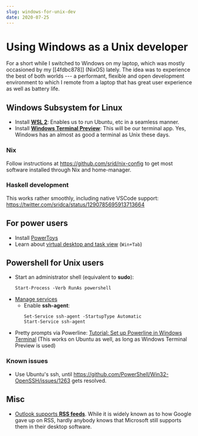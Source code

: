 ```yaml
---
slug: windows-for-unix-dev
date: 2020-07-25
---
```


# Using Windows as a Unix developer

For a short while I switched to Windows on my laptop, which was mostly occasioned by my [[4fdbc878]] (NixOS) lately. The idea was to experience the best of both worlds --- a performant, flexible and open development environment to which I remote from a laptop that has great user experience as well as battery life.

## Windows Subsystem for Linux

* Install [**WSL 2**](https://docs.microsoft.com/en-us/windows/wsl/install-win10): Enables us to run Ubuntu, etc in a seamless manner.
* Install [**Windows Terminal Preview**](https://www.microsoft.com/en-us/p/windows-terminal-preview/9n8g5rfz9xk3?activetab=pivot:overviewtab): This will be our terminal app. Yes, Windows has an almost as good a terminal as Unix these days.

### Nix

Follow instructions at <https://github.com/srid/nix-config> to get most software installed through Nix and home-manager.

### Haskell development

This works rather smoothly, including native VSCode support: <https://twitter.com/sridca/status/1290785695913713664>

## For power users

* Install [PowerToys](https://github.com/microsoft/powertoys)
* Learn about [virtual desktop and task view](https://community.windows.com/en-us/stories/virtual-desktop-windows-10) (`Win+Tab`)

## Powershell for Unix users

* Start an administrator shell (equivalent to **sudo**):
  ```shell
  Start-Process -Verb RunAs powershell
  ```
* [Manage services](https://docs.microsoft.com/en-us/powershell/scripting/samples/managing-services?view=powershell-7)
  * Enable **ssh-agent**:
    ```
    Set-Service ssh-agent -StartupType Automatic
    Start-Service ssh-agent
    ```
* Pretty prompts via Powerline: [Tutorial: Set up Powerline in Windows Terminal](https://docs.microsoft.com/en-us/windows/terminal/tutorials/powerline-setup) (This works on Ubuntu as well, as long as Windows Terminal Preview is used)
  
### Known issues

- Use Ubuntu's ssh, until <https://github.com/PowerShell/Win32-OpenSSH/issues/1263> gets resolved.

## Misc

- [Outlook supports **RSS feeds**](https://support.microsoft.com/en-us/office/what-are-rss-feeds-e8aaebc3-a0a7-40cd-9e10-88f9c1e74b97). While it is widely known as to how Google gave up on RSS, hardly anybody knows that Microsoft still supports them in their desktop software.